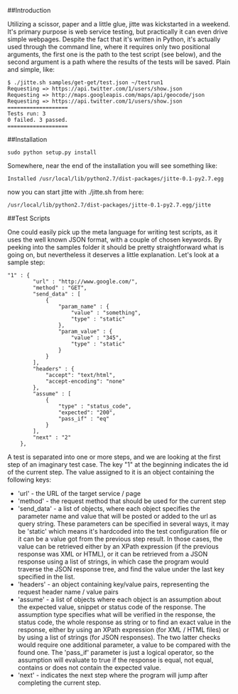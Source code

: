 ##Introduction

Utilizing a scissor, paper and a little glue, jitte was kickstarted in a weekend. It's primary purpose is web service testing, but practically it can even drive simple webpages.
Despite the fact that it's written in Python, it's actually used through the command line, where it requires only two positional arguments, the first one is the path to the test script (see below), and the second argument is a path where the results of the tests will be saved. Plain and simple, like:

    $ ./jitte.sh samples/get-get/test.json ~/testrun1
    Requesting => https://api.twitter.com/1/users/show.json
    Requesting => http://maps.googleapis.com/maps/api/geocode/json
    Requesting => https://api.twitter.com/1/users/show.json
    ===================
    Tests run: 3
    0 failed. 3 passed.
    ===================

##Installation

    sudo python setup.py install

Somewhere, near the end of the installation you will see something like:

    Installed /usr/local/lib/python2.7/dist-packages/jitte-0.1-py2.7.egg

now you can start jitte with ./jitte.sh from here:

    /usr/local/lib/python2.7/dist-packages/jitte-0.1-py2.7.egg/jitte

##Test Scripts

One could easily pick up the meta language for writing test scripts, as it uses the well known JSON format, with a couple of chosen keywords. By peeking into the samples folder it should be pretty straightforward what is going on, but nevertheless it deserves a little explanation. Let's look at a sample step:

    "1" : {
            "url" : "http://www.google.com/", 
            "method" : "GET",
            "send_data" : [
                {
                    "param_name" : {
                        "value" : "something",
                        "type" : "static"
                    },
                    "param_value" : {
                        "value" : "345",
                        "type" : "static"
                    }
                }
            ],
            "headers" : {
                "accept": "text/html",
                "accept-encoding": "none"
            },
            "assume" : [
                {
                    "type" : "status_code",
                    "expected": "200",
                    "pass_if" : "eq"
                }
            ],
            "next" : "2"
        },

A test is separated into one or more steps, and we are looking at the first step of an imaginary test case. The key "1" at the beginning indicates the id of the current step. The value assigned to it is an object containing the following keys:
* 'url' - the URL of the target service / page
* 'method' - the request method that should be used for the current step
* 'send_data' - a list of objects, where each object specifies the parameter name and value that will be posted or added to the url as query string. These parameters can be specified in several ways, it may be 'static' which means it's hardcoded into the test configuration file or it can be a value got from the previous step result. In those cases, the value can be retrieved either by an XPath expression (if the previous response was XML or HTML), or it can be retrieved from a JSON response using a list of strings, in which case the program would traverse the JSON response tree, and find the value under the last key specified in the list.
* 'headers' - an object containing key/value pairs, representing the request header name / value pairs
* 'assume' - a list of objects where each object is an assumption about the expected value, snippet or status code of the response. The assumption type specifies what will be verified in the response, the status code, the whole response as string or to find an exact value in the response, either by using an XPath expression (for XML / HTML files) or by using a list of strings (for JSON responses). The two latter checks would require one additional parameter, a value to be compared with the found one. The 'pass_if' parameter is just a logical operator, so the assumption will evaluate to true if the response is equal, not equal, contains or does not contain the expected value.
* 'next' - indicates the next step where the program will jump after completing the current step.
